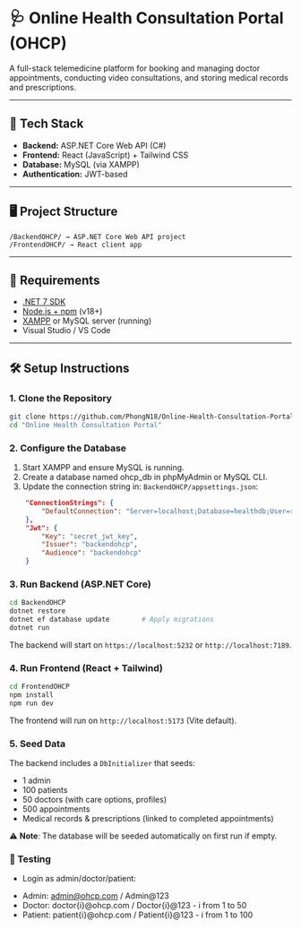 # 🩺 Online Health Consultation Portal (OHCP)

A full-stack telemedicine platform for booking and managing doctor appointments, conducting video consultations, and storing medical records and prescriptions.

---

## 🚀 Tech Stack

- **Backend:** ASP.NET Core Web API (C#)
- **Frontend:** React (JavaScript) + Tailwind CSS
- **Database:** MySQL (via XAMPP)
- **Authentication:** JWT-based

---

## 🖥️ Project Structure

```
/BackendOHCP/ → ASP.NET Core Web API project
/FrontendOHCP/ → React client app
```

---

## 🔧 Requirements

- [.NET 7 SDK](https://dotnet.microsoft.com/en-us/download/dotnet/7.0)
- [Node.js + npm](https://nodejs.org/) (v18+)
- [XAMPP](https://www.apachefriends.org/) or MySQL server (running)
- Visual Studio / VS Code

---

## 🛠️ Setup Instructions

### 1. Clone the Repository

```bash
git clone https://github.com/PhongN18/Online-Health-Consultation-Portal.git
cd "Online Health Consultation Portal"
```

### 2. Configure the Database

1. Start XAMPP and ensure MySQL is running.
2. Create a database named ohcp_db in phpMyAdmin or MySQL CLI.
3. Update the connection string in:
   `BackendOHCP/appsettings.json`:

```json
    "ConnectionStrings": {
        "DefaultConnection": "Server=localhost;Database=healthdb;User=root;Password=;"
    },
    "Jwt": {
        "Key": "secret_jwt_key",
        "Issuer": "backendohcp",
        "Audience": "backendohcp"
    }
```

### 3. Run Backend (ASP.NET Core)

```bash
cd BackendOHCP
dotnet restore
dotnet ef database update        # Apply migrations
dotnet run
```

The backend will start on `https://localhost:5232` or `http://localhost:7189`.

### 4. Run Frontend (React + Tailwind)

```bash
cd FrontendOHCP
npm install
npm run dev
```

The frontend will run on `http://localhost:5173` (Vite default).

### 5. Seed Data

The backend includes a `DbInitializer` that seeds:

- 1 admin
- 100 patients
- 50 doctors (with care options, profiles)
- 500 appointments
- Medical records & prescriptions (linked to completed appointments)

⚠️ **Note**: The database will be seeded automatically on first run if empty.

### 🧪 Testing

- Login as admin/doctor/patient:

* Admin: admin@ohcp.com / Admin@123
* Doctor: doctor{i}@ohcp.com / Doctor{i}@123 - i from 1 to 50
* Patient: patient{i}@ohcp.com / Patient{i}@123 - i from 1 to 100
